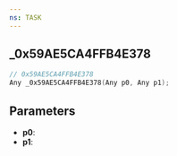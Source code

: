 ```yaml
---
ns: TASK
---
```

## _0x59AE5CA4FFB4E378

```c
// 0x59AE5CA4FFB4E378
Any _0x59AE5CA4FFB4E378(Any p0, Any p1);
```

## Parameters
* **p0**:
* **p1**:
